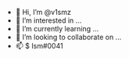 - 👋 Hi, I’m @v1smz
- 👀 I’m interested in ...
- 🌱 I’m currently learning ...
- 💞️ I’m looking to collaborate on ...
- 📫 $ Ism#0041

<!---
v1smz/v1smz is a ✨ special ✨ repository because its `README.md` (this file) appears on your GitHub profile.
You can click the Preview link to take a look at your changes.
--->
